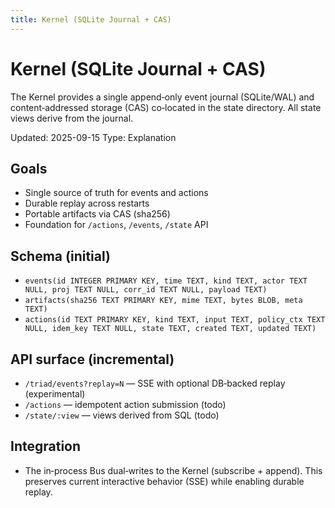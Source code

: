 ```yaml
---
title: Kernel (SQLite Journal + CAS)
---
```


# Kernel (SQLite Journal + CAS)

The Kernel provides a single append‑only event journal (SQLite/WAL) and content‑addressed storage (CAS) co‑located in the state directory. All state views derive from the journal.

Updated: 2025-09-15
Type: Explanation

## Goals
- Single source of truth for events and actions
- Durable replay across restarts
- Portable artifacts via CAS (sha256)
- Foundation for `/actions`, `/events`, `/state` API

## Schema (initial)
- `events(id INTEGER PRIMARY KEY, time TEXT, kind TEXT, actor TEXT NULL, proj TEXT NULL, corr_id TEXT NULL, payload TEXT)`
- `artifacts(sha256 TEXT PRIMARY KEY, mime TEXT, bytes BLOB, meta TEXT)`
- `actions(id TEXT PRIMARY KEY, kind TEXT, input TEXT, policy_ctx TEXT NULL, idem_key TEXT NULL, state TEXT, created TEXT, updated TEXT)`

## API surface (incremental)
- `/triad/events?replay=N` — SSE with optional DB‑backed replay (experimental)
- `/actions` — idempotent action submission (todo)
- `/state/:view` — views derived from SQL (todo)

## Integration
- The in‑process Bus dual‑writes to the Kernel (subscribe + append). This preserves current interactive behavior (SSE) while enabling durable replay.

